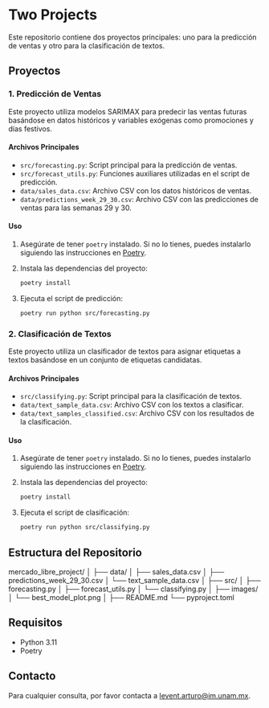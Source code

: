 # Two Projects

Este repositorio contiene dos proyectos principales: uno para la predicción de ventas y otro para la clasificación de textos.

## Proyectos

### 1. Predicción de Ventas

Este proyecto utiliza modelos SARIMAX para predecir las ventas futuras basándose en datos históricos y variables exógenas como promociones y días festivos.

#### Archivos Principales

- `src/forecasting.py`: Script principal para la predicción de ventas.
- `src/forecast_utils.py`: Funciones auxiliares utilizadas en el script de predicción.
- `data/sales_data.csv`: Archivo CSV con los datos históricos de ventas.
- `data/predictions_week_29_30.csv`: Archivo CSV con las predicciones de ventas para las semanas 29 y 30.

#### Uso

1. Asegúrate de tener `poetry` instalado. Si no lo tienes, puedes instalarlo siguiendo las instrucciones en [Poetry](https://python-poetry.org/docs/#installation).

2. Instala las dependencias del proyecto:
    ```bash
    poetry install
    ```

3. Ejecuta el script de predicción:
    ```bash
    poetry run python src/forecasting.py
    ```

### 2. Clasificación de Textos

Este proyecto utiliza un clasificador de textos para asignar etiquetas a textos basándose en un conjunto de etiquetas candidatas.

#### Archivos Principales

- `src/classifying.py`: Script principal para la clasificación de textos.
- `data/text_sample_data.csv`: Archivo CSV con los textos a clasificar.
- `data/text_samples_classified.csv`: Archivo CSV con los resultados de la clasificación.

#### Uso

1. Asegúrate de tener `poetry` instalado. Si no lo tienes, puedes instalarlo siguiendo las instrucciones en [Poetry](https://python-poetry.org/docs/#installation).

2. Instala las dependencias del proyecto:
    ```bash
    poetry install
    ```

3. Ejecuta el script de clasificación:
    ```bash
    poetry run python src/classifying.py
    ```

## Estructura del Repositorio
mercado_libre_project/ │ ├── data/ │ ├── sales_data.csv │ ├── predictions_week_29_30.csv │ └── text_sample_data.csv │ ├── src/ │ ├── forecasting.py │ ├── forecast_utils.py │ └── classifying.py │ ├── images/ │ └── best_model_plot.png │ ├── README.md └── pyproject.toml

## Requisitos

- Python 3.11
- Poetry

## Contacto

Para cualquier consulta, por favor contacta a [levent.arturo@im.unam.mx](mailto:levent.arturo@im.unam.mx).